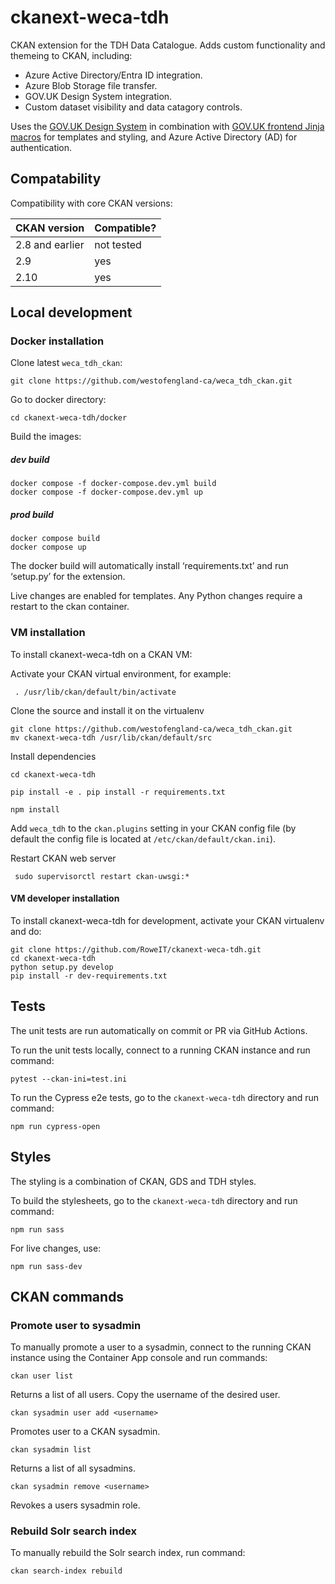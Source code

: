# ckanext-weca-tdh

CKAN extension for the TDH Data Catalogue. Adds custom functionality and themeing to CKAN, including:
- Azure Active Directory/Entra ID integration.
- Azure Blob Storage file transfer.
- GOV.UK Design System integration.
- Custom dataset visibility and data catagory controls.

Uses the [GOV.UK Design System](https://github.com/alphagov/govuk-design-system) in combination with [GOV.UK frontend Jinja macros](https://github.com/LandRegistry/govuk-frontend-jinja) for templates and styling, and Azure Active Directory (AD) for authentication.

## Compatability

Compatibility with core CKAN versions:

| CKAN version    | Compatible?   |
| --------------- | ------------- |
| 2.8 and earlier | not tested    |
| 2.9             | yes           |
| 2.10            | yes           |

## Local development

### Docker installation
Clone latest `weca_tdh_ckan`:

	git clone https://github.com/westofengland-ca/weca_tdh_ckan.git

Go to docker directory:

	cd ckanext-weca-tdh/docker

Build the images:
##### dev build
	docker compose -f docker-compose.dev.yml build
 	docker compose -f docker-compose.dev.yml up

##### prod build
	docker compose build
 	docker compose up

The docker build will automatically install ‘requirements.txt’ and run ‘setup.py’ for the extension.

Live changes are enabled for templates. Any Python changes require a restart to the ckan container.

### VM installation

To install ckanext-weca-tdh on a CKAN VM:

Activate your CKAN virtual environment, for example:

     . /usr/lib/ckan/default/bin/activate

Clone the source and install it on the virtualenv
    
    git clone https://github.com/westofengland-ca/weca_tdh_ckan.git
    mv ckanext-weca-tdh /usr/lib/ckan/default/src   
    
Install dependencies

    cd ckanext-weca-tdh  
    
    pip install -e . pip install -r requirements.txt
    
    npm install
	
Add `weca_tdh` to the `ckan.plugins` setting in your CKAN
   config file (by default the config file is located at
   `/etc/ckan/default/ckan.ini`).

Restart CKAN web server

     sudo supervisorctl restart ckan-uwsgi:*

#### VM developer installation

To install ckanext-weca-tdh for development, activate your CKAN virtualenv and
do:

    git clone https://github.com/RoweIT/ckanext-weca-tdh.git
    cd ckanext-weca-tdh
    python setup.py develop
    pip install -r dev-requirements.txt

## Tests
The unit tests are run automatically on commit or PR via GitHub Actions.

To run the unit tests locally, connect to a running CKAN instance and run command:

    pytest --ckan-ini=test.ini

To run the Cypress e2e tests, go to the `ckanext-weca-tdh` directory and run command:

    npm run cypress-open

## Styles
The styling is a combination of CKAN, GDS and TDH styles.

To build the stylesheets, go to the `ckanext-weca-tdh` directory and run command:

    npm run sass

For live changes, use:

    npm run sass-dev

## CKAN commands

### Promote user to sysadmin
To manually promote a user to a sysadmin, connect to the running CKAN instance using the Container App console and run commands:

 	ckan user list
  
  Returns a list of all users. Copy the username of the desired user.
  
	ckan sysadmin user add <username>
 
 Promotes user to a CKAN sysadmin.

 	ckan sysadmin list
  
  Returns a list of all sysadmins.

  	ckan sysadmin remove <username>
   
   Revokes a users sysadmin role.

  ### Rebuild Solr search index
  To manually rebuild the Solr search index, run command:

  	ckan search-index rebuild
